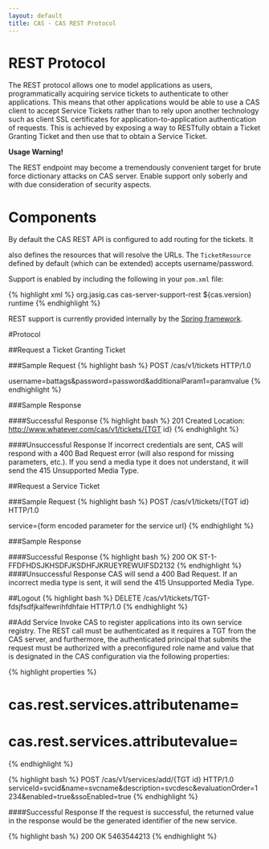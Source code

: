 ```yaml
---
layout: default
title: CAS - CAS REST Protocol
---
```


# REST Protocol
The REST protocol allows one to model applications as users, programmatically acquiring
service tickets to authenticate to other applications. This means that other applications would be able
to use a CAS client  to accept Service Tickets rather than to rely upon another technology such as
client SSL certificates for application-to-application authentication of requests. This is achieved
by exposing a way to RESTfully obtain a Ticket Granting Ticket and then use that to obtain a Service Ticket.

<div class="alert alert-warning"><strong>Usage Warning!</strong><p>The REST endpoint may
 become a tremendously convenient target for brute force dictionary attacks on CAS server. Enable support
 only soberly and with due consideration of security aspects.</p></div>

# Components
By default the CAS REST API is configured to add routing for the tickets. It

also defines the resources that will resolve the URLs. The `TicketResource` defined by
default (which can be extended) accepts username/password.

Support is enabled by including the following in your `pom.xml` file:

{% highlight xml %}
<dependency>
    <groupId>org.jasig.cas</groupId>
    <artifactId>cas-server-support-rest</artifactId>
    <version>${cas.version}</version>
    <scope>runtime</scope>
</dependency>
{% endhighlight %}

REST support is currently provided internally by the [Spring framework](http://spring.io/guides/gs/rest-service/‎).

#Protocol

##Request a Ticket Granting Ticket

###Sample Request
{% highlight bash %}
POST /cas/v1/tickets HTTP/1.0

username=battags&password=password&additionalParam1=paramvalue
{% endhighlight %}

###Sample Response

####Successful Response
{% highlight bash %}
201 Created
Location: http://www.whatever.com/cas/v1/tickets/{TGT id}
{% endhighlight %}

####Unsuccessful Response
If incorrect credentials are sent, CAS will respond with a 400 Bad Request error
(will also respond for missing parameters, etc.). If you send a media type
it does not understand, it will send the 415 Unsupported Media Type.

##Request a Service Ticket

###Sample Request
{% highlight bash %}
POST /cas/v1/tickets/{TGT id} HTTP/1.0

service={form encoded parameter for the service url}
{% endhighlight %}

###Sample Response

####Successful Response
{% highlight bash %}
200 OK
ST-1-FFDFHDSJKHSDFJKSDHFJKRUEYREWUIFSD2132
{% endhighlight %}
####Unsuccessful Response
CAS will send a 400 Bad Request. If an incorrect media type is
sent, it will send the 415 Unsupported Media Type.

##Logout
{% highlight bash %}
DELETE /cas/v1/tickets/TGT-fdsjfsdfjkalfewrihfdhfaie HTTP/1.0
{% endhighlight %}

##Add Service
Invoke CAS to register applications into its own service registry. The REST
call must be authenticated as it requires a TGT from the CAS server, and furthermore,
the authenticated principal that submits the request must be authorized with a
preconfigured role name and value that is designated in the CAS configuration
via the following properties:

{% highlight properties %}
# cas.rest.services.attributename=
# cas.rest.services.attributevalue=
{% endhighlight %}

{% highlight bash %}
POST /cas/v1/services/add/{TGT id} HTTP/1.0
serviceId=svcid&name=svcname&description=svcdesc&evaluationOrder=1234&enabled=true&ssoEnabled=true
{% endhighlight %}

####Successful Response
If the request is successful, the returned value in the response would be
the generated identifier of the new service.

{% highlight bash %}
200 OK
5463544213
{% endhighlight %}

